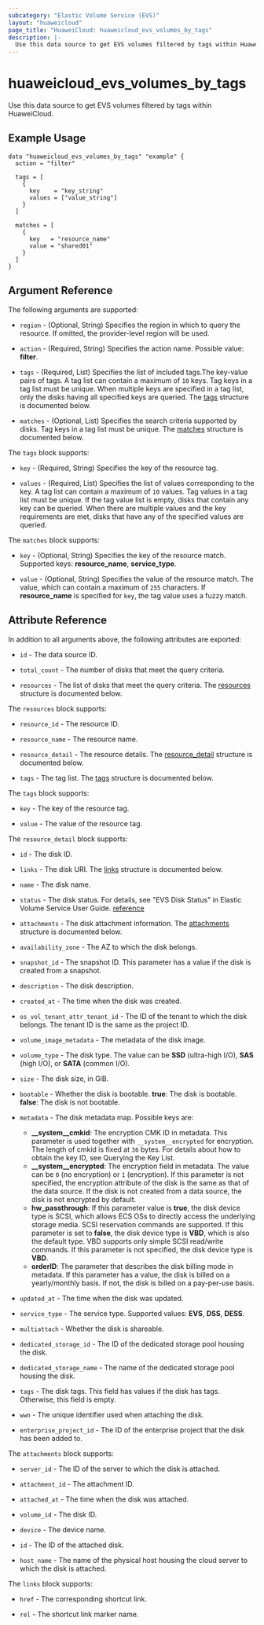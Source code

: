 ```yaml
---
subcategory: "Elastic Volume Service (EVS)"
layout: "huaweicloud"
page_title: "HuaweiCloud: huaweicloud_evs_volumes_by_tags"
description: |-
  Use this data source to get EVS volumes filtered by tags within HuaweiCloud.
---
```


# huaweicloud_evs_volumes_by_tags

Use this data source to get EVS volumes filtered by tags within HuaweiCloud.

## Example Usage

```hcl
data "huaweicloud_evs_volumes_by_tags" "example" {
  action = "filter"

  tags = [
    {
      key    = "key_string"
      values = ["value_string"]
    }
  ]

  matches = [
    {
      key   = "resource_name"
      value = "shared01"
    }
  ]
}
```

## Argument Reference

The following arguments are supported:

* `region` - (Optional, String) Specifies the region in which to query the resource.
  If omitted, the provider-level region will be used.

* `action` - (Required, String) Specifies the action name. Possible value: **filter**.

* `tags` - (Required, List) Specifies the list of included tags.The key-value pairs of tags.
  A tag list can contain a maximum of `10` keys. Tag keys in a tag list must be unique.
  When multiple keys are specified in a tag list, only the disks having all specified keys are queried.
  The [tags](#tags_struct) structure is documented below.

* `matches` - (Optional, List) Specifies the search criteria supported by disks. Tag keys in a tag list must be unique.
  The [matches](#matches_struct) structure is documented below.

<a name="tags_struct"></a>
The `tags` block supports:

* `key` - (Required, String) Specifies the key of the resource tag.

* `values` - (Required, List) Specifies the list of values corresponding to the key.
  A tag list can contain a maximum of `10` values. Tag values in a tag list must be unique.
  If the tag value list is empty, disks that contain any key can be queried.
  When there are multiple values and the key requirements are met, disks that have any of the specified values are queried.

<a name="matches_struct"></a>
The `matches` block supports:

* `key` - (Optional, String) Specifies the key of the resource match.
  Supported keys: **resource_name**, **service_type**.

* `value` - (Optional, String) Specifies the value of the resource match.
  The value, which can contain a maximum of `255` characters. If **resource_name** is specified for `key`,
  the tag value uses a fuzzy match.

## Attribute Reference

In addition to all arguments above, the following attributes are exported:

* `id` - The data source ID.

* `total_count` - The number of disks that meet the query criteria.

* `resources` - The list of disks that meet the query criteria.
  The [resources](#evs_volumes_resources) structure is documented below.

<a name="evs_volumes_resources"></a>
The `resources` block supports:

* `resource_id` - The resource ID.

* `resource_name` - The resource name.

* `resource_detail` - The resource details.
  The [resource_detail](#evs_volumes_resource_detail) structure is documented below.

* `tags` - The tag list. The [tags](#evs_volumes_tags) structure is documented below.

<a name="evs_volumes_tags"></a>
The `tags` block supports:

* `key` - The key of the resource tag.

* `value` - The value of the resource tag.

<a name="evs_volumes_resource_detail"></a>
The `resource_detail` block supports:

* `id` - The disk ID.

* `links` - The disk URI. The [links](#evs_volumes_links) structure is documented below.

* `name` - The disk name.

* `status` - The disk status. For details, see "EVS Disk Status" in Elastic Volume Service User Guide.
  [reference](https://support.huaweicloud.com/intl/en-us/api-evs/evs_04_0040.html)

* `attachments` - The disk attachment information.
  The [attachments](#evs_volumes_attachments) structure is documented below.

* `availability_zone` - The AZ to which the disk belongs.

* `snapshot_id` - The snapshot ID. This parameter has a value if the disk is created from a snapshot.

* `description` - The disk description.

* `created_at` - The time when the disk was created.

* `os_vol_tenant_attr_tenant_id` - The ID of the tenant to which the disk belongs.
  The tenant ID is the same as the project ID.

* `volume_image_metadata` - The metadata of the disk image.

* `volume_type` - The disk type. The value can be **SSD** (ultra-high I/O), **SAS** (high I/O), or **SATA** (common I/O).

* `size` - The disk size, in GiB.

* `bootable` - Whether the disk is bootable. **true**: The disk is bootable. **false**: The disk is not bootable.

* `metadata` - The disk metadata map. Possible keys are:
  + **__system__cmkid**: The encryption CMK ID in metadata.
    This parameter is used together with `__system__encrypted` for encryption.
    The length of cmkid is fixed at `36` bytes. For details about how to obtain the key ID, see Querying the Key List.
  + **__system__encrypted**: The encryption field in metadata.
    The value can be `0` (no encryption) or `1` (encryption). If this parameter is not specified,
    the encryption attribute of the disk is the same as that of the data source.
    If the disk is not created from a data source, the disk is not encrypted by default.
  + **hw_passthrough**: If this parameter value is **true**, the disk device type is SCSI,
    which allows ECS OSs to directly access the underlying storage media.
    SCSI reservation commands are supported. If this parameter is set to **false**, the disk device type is **VBD**,
    which is also the default type. VBD supports only simple SCSI read/write commands.
    If this parameter is not specified, the disk device type is **VBD**.
  + **orderID**: The parameter that describes the disk billing mode in metadata. If this parameter has a value,
    the disk is billed on a yearly/monthly basis. If not, the disk is billed on a pay-per-use basis.

* `updated_at` - The time when the disk was updated.

* `service_type` - The service type. Supported values: **EVS**, **DSS**, **DESS**.

* `multiattach` - Whether the disk is shareable.

* `dedicated_storage_id` - The ID of the dedicated storage pool housing the disk.

* `dedicated_storage_name` - The name of the dedicated storage pool housing the disk.

* `tags` - The disk tags. This field has values if the disk has tags. Otherwise, this field is empty.

* `wwn` - The unique identifier used when attaching the disk.

* `enterprise_project_id` - The ID of the enterprise project that the disk has been added to.

<a name="evs_volumes_attachments"></a>
The `attachments` block supports:

* `server_id` - The ID of the server to which the disk is attached.

* `attachment_id` - The attachment ID.

* `attached_at` - The time when the disk was attached.

* `volume_id` - The disk ID.

* `device` - The device name.

* `id` - The ID of the attached disk.

* `host_name` - The name of the physical host housing the cloud server to which the disk is attached.

<a name="evs_volumes_links"></a>
The `links` block supports:

* `href` - The corresponding shortcut link.

* `rel` - The shortcut link marker name.
